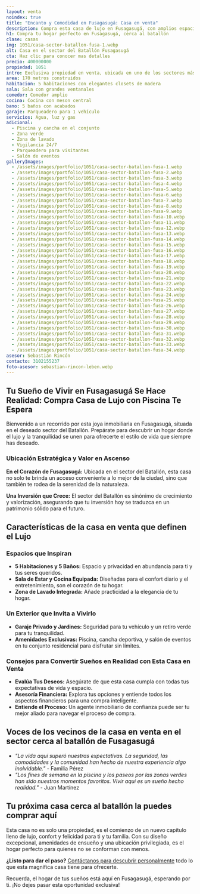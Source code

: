 ```yaml
---
layout: venta
noindex: true
title: "Encanto y Comodidad en Fusagasugá: Casa en venta"
description: Compra esta casa de lujo en Fusagasugá, con amplios espacios, zonas verdes y piscina. ¡Haz de este hogar tu refugio de tranquilidad hoy mismo!
h1: Compra tu hogar perfecto en Fusagasugá, cerca al batallón
clase: casas
img: 1051/casa-sector-batallon-fusa-1.webp
alt: Casa en el sector del Batallón Fusagasugá
cta: Haz clic para conocer mas detalles
precio: 400000000
propiedad: 1051
intro: Exclusiva propiedad en venta, ubicada en uno de los sectores más codiciados de Fusagasugá, Cundinamarca.
area: 170 metros construidos
habitacion: 5 habitaciones con elegantes closets de madera 
sala: Sala con grandes ventanales
comedor: Comedor amplio
cocina: Cocina con meson central
bano: 5 baños con acabados  
garaje: Parqueadero para 1 vehículo 
servicios: Agua, luz y gas 
adicional:
  - Piscina y cancha en el conjunto
  - Zona verde
  - Zona de lavado
  - Vigilancia 24/7
  - Parqueadero para visitantes
  - Salón de eventos
galleryImages:
  - /assets/images/portfolio/1051/casa-sector-batallon-fusa-1.webp
  - /assets/images/portfolio/1051/casa-sector-batallon-fusa-2.webp
  - /assets/images/portfolio/1051/casa-sector-batallon-fusa-3.webp
  - /assets/images/portfolio/1051/casa-sector-batallon-fusa-4.webp
  - /assets/images/portfolio/1051/casa-sector-batallon-fusa-5.webp
  - /assets/images/portfolio/1051/casa-sector-batallon-fusa-6.webp
  - /assets/images/portfolio/1051/casa-sector-batallon-fusa-7.webp
  - /assets/images/portfolio/1051/casa-sector-batallon-fusa-8.webp
  - /assets/images/portfolio/1051/casa-sector-batallon-fusa-9.webp
  - /assets/images/portfolio/1051/casa-sector-batallon-fusa-10.webp
  - /assets/images/portfolio/1051/casa-sector-batallon-fusa-11.webp
  - /assets/images/portfolio/1051/casa-sector-batallon-fusa-12.webp
  - /assets/images/portfolio/1051/casa-sector-batallon-fusa-13.webp
  - /assets/images/portfolio/1051/casa-sector-batallon-fusa-14.webp
  - /assets/images/portfolio/1051/casa-sector-batallon-fusa-15.webp
  - /assets/images/portfolio/1051/casa-sector-batallon-fusa-16.webp
  - /assets/images/portfolio/1051/casa-sector-batallon-fusa-17.webp
  - /assets/images/portfolio/1051/casa-sector-batallon-fusa-18.webp
  - /assets/images/portfolio/1051/casa-sector-batallon-fusa-19.webp
  - /assets/images/portfolio/1051/casa-sector-batallon-fusa-20.webp
  - /assets/images/portfolio/1051/casa-sector-batallon-fusa-21.webp
  - /assets/images/portfolio/1051/casa-sector-batallon-fusa-22.webp
  - /assets/images/portfolio/1051/casa-sector-batallon-fusa-23.webp
  - /assets/images/portfolio/1051/casa-sector-batallon-fusa-24.webp
  - /assets/images/portfolio/1051/casa-sector-batallon-fusa-25.webp
  - /assets/images/portfolio/1051/casa-sector-batallon-fusa-26.webp
  - /assets/images/portfolio/1051/casa-sector-batallon-fusa-27.webp
  - /assets/images/portfolio/1051/casa-sector-batallon-fusa-28.webp
  - /assets/images/portfolio/1051/casa-sector-batallon-fusa-29.webp
  - /assets/images/portfolio/1051/casa-sector-batallon-fusa-30.webp
  - /assets/images/portfolio/1051/casa-sector-batallon-fusa-31.webp
  - /assets/images/portfolio/1051/casa-sector-batallon-fusa-32.webp
  - /assets/images/portfolio/1051/casa-sector-batallon-fusa-33.webp
  - /assets/images/portfolio/1051/casa-sector-batallon-fusa-34.webp
asesor: Sebastián Rincón
contacto: 3102155237
foto-asesor: sebastian-rincon-leben.webp
---
```

## Tu Sueño de Vivir en Fusagasugá Se Hace Realidad: Compra Casa de Lujo con Piscina Te Espera

Bienvenido a un recorrido por esta joya inmobiliaria en Fusagasugá, situada en el deseado sector del Batallón. Prepárate para descubrir un hogar donde el lujo y la tranquilidad se unen para ofrecerte el estilo de vida que siempre has deseado.

### Ubicación Estratégica y Valor en Ascenso

**En el Corazón de Fusagasugá:** Ubicada en el sector del Batallón, esta casa no solo te brinda un acceso conveniente a lo mejor de la ciudad, sino que también te rodea de la serenidad de la naturaleza. 

**Una Inversión que Crece:** El sector del Batallón es sinónimo de crecimiento y valorización, asegurando que tu inversión hoy se traduzca en un patrimonio sólido para el futuro.

## Características de la casa en venta que definen el Lujo

### Espacios que Inspiran

- **5 Habitaciones y 5 Baños:** Espacio y privacidad en abundancia para ti y tus seres queridos.
- **Sala de Estar y Cocina Equipada:** Diseñadas para el confort diario y el entretenimiento, son el corazón de tu hogar.
- **Zona de Lavado Integrada:** Añade practicidad a la elegancia de tu hogar.

### Un Exterior que Invita a Vivirlo

- **Garaje Privado y Jardines:** Seguridad para tu vehículo y un retiro verde para tu tranquilidad.
- **Amenidades Exclusivas:** Piscina, cancha deportiva, y salón de eventos en tu conjunto residencial para disfrutar sin límites.

### Consejos para Convertir Sueños en Realidad con Esta Casa en Venta

- **Evalúa Tus Deseos:** Asegúrate de que esta casa cumpla con todas tus expectativas de vida y espacio.
- **Asesoría Financiera:** Explora tus opciones y entiende todos los aspectos financieros para una compra inteligente.
- **Entiende el Proceso:** Un agente inmobiliario de confianza puede ser tu mejor aliado para navegar el proceso de compra.

## Voces de los vecinos de la casa en venta en el sector cerca al batallón de Fusagasugá

- *"La vida aquí superó nuestras expectativas. La seguridad, las comodidades y la comunidad han hecho de nuestra experiencia algo inolvidable."* - Familia Pérez
- *"Los fines de semana en la piscina y los paseos por las zonas verdes han sido nuestros momentos favoritos. Vivir aquí es un sueño hecho realidad."* - Juan Martínez

## Tu próxima casa cerca al batallón la puedes comprar aquí

Esta casa no es solo una propiedad, es el comienzo de un nuevo capítulo lleno de lujo, confort y felicidad para ti y tu familia. Con su diseño excepcional, amenidades de ensueño y una ubicación privilegiada, es el hogar perfecto para quienes no se conforman con menos.

**¿Listo para dar el paso?** [Contáctanos para descubrir personalmente](#asesor) todo lo que esta magnífica casa tiene para ofrecerte.

Recuerda, el hogar de tus sueños está aquí en Fusagasugá, esperando por ti. ¡No dejes pasar esta oportunidad exclusiva!